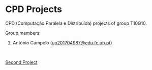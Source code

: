 # CPD Projects

CPD (Computação Paralela e Distribuída) projects of group T10G10.

Group members:

1. António Campelo (up201704987@edu.fc.up.pt)

<br>

[Second Project](2nd_project/)
